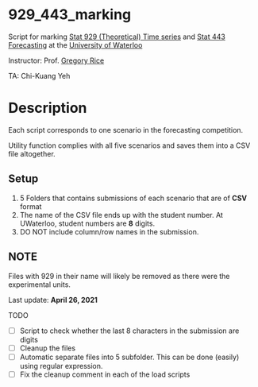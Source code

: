 # 929_443_marking
Script for marking [Stat 929 (Theoretical) Time series](https://uwflow.com/course/stat929) and [Stat 443 Forecasting](https://uwflow.com/course/stat443) at the [University of Waterloo](https://uwaterloo.ca/)

Instructor: Prof. [Gregory Rice](https://uwaterloo.ca/statistics-and-actuarial-science/people-profiles/greg-rice)

TA: Chi-Kuang Yeh

# Description
Each script corresponds to one scenario in the forecasting competition.

Utility function complies with all five scenarios and saves them into a CSV file altogether.

## Setup
1. 5 Folders that contains submissions of each scenario that are of **CSV** format
2. The name of the CSV file ends up with the student number. At UWaterloo, student numbers are **8** digits.
3. DO NOT include column/row names in the submission.

## NOTE
Files with 929 in their name will likely be removed as there were the experimental units.

Last update:
**April 26, 2021**

TODO
* [ ] Script to check whether the last 8 characters in the submission are digits
* [ ] Cleanup the files
* [ ] Automatic separate files into 5 subfolder. This can be done (easily) using regular expression.
* [ ] Fix the cleanup comment in each of the load scripts
